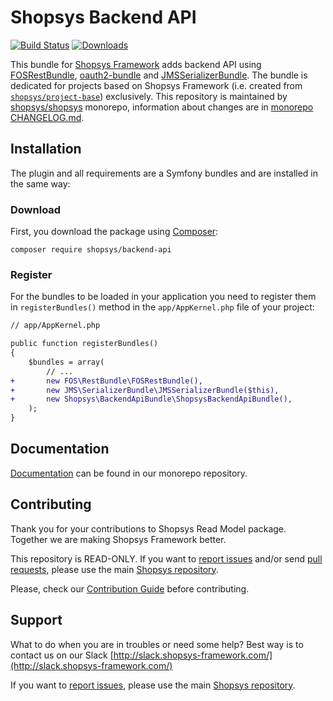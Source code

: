 # Shopsys Backend API

[![Build Status](https://travis-ci.org/shopsys/backend-api.svg?branch=master)](https://travis-ci.org/shopsys/backend-api)
[![Downloads](https://img.shields.io/packagist/dt/shopsys/backend-api.svg)](https://packagist.org/packages/shopsys/backend-api)

This bundle for [Shopsys Framework](https://www.shopsys.com) adds backend API using [FOSRestBundle](https://github.com/FriendsOfSymfony/FOSRestBundle), [oauth2-bundle](https://github.com/trikoder/oauth2-bundle) and [JMSSerializerBundle](https://github.com/schmittjoh/JMSSerializerBundle).
The bundle is dedicated for projects based on Shopsys Framework (i.e. created from [`shopsys/project-base`](https://github.com/shopsys/project-base)) exclusively.
This repository is maintained by [shopsys/shopsys] monorepo, information about changes are in [monorepo CHANGELOG.md](https://github.com/shopsys/shopsys/blob/master/CHANGELOG.md).

## Installation
The plugin and all requirements are a Symfony bundles and are installed in the same way:

### Download
First, you download the package using [Composer](https://getcomposer.org/):
```
composer require shopsys/backend-api
```

### Register
For the bundles to be loaded in your application you need to register them in `registerBundles()` method in the `app/AppKernel.php` file of your project:
```diff
// app/AppKernel.php

public function registerBundles()
{
    $bundles = array(
        // ...
+       new FOS\RestBundle\FOSRestBundle(),
+       new JMS\SerializerBundle\JMSSerializerBundle($this),
+       new Shopsys\BackendApiBundle\ShopsysBackendApiBundle(),
    );
}
```

## Documentation
[Documentation](https://github.com/shopsys/shopsys/docs/api/introduction-to-backend-api.md) can be found in our monorepo repository.

## Contributing
Thank you for your contributions to Shopsys Read Model package.
Together we are making Shopsys Framework better.

This repository is READ-ONLY.
If you want to [report issues](https://github.com/shopsys/shopsys/issues/new) and/or send [pull requests](https://github.com/shopsys/shopsys/compare),
please use the main [Shopsys repository](https://github.com/shopsys/shopsys).

Please, check our [Contribution Guide](https://github.com/shopsys/shopsys/blob/master/CONTRIBUTING.md) before contributing.

## Support
What to do when you are in troubles or need some help? Best way is to contact us on our Slack [http://slack.shopsys-framework.com/](http://slack.shopsys-framework.com/)

If you want to [report issues](https://github.com/shopsys/shopsys/issues/new), please use the main [Shopsys repository](https://github.com/shopsys/shopsys).

[shopsys/shopsys]:(https://github.com/shopsys/shopsys)

